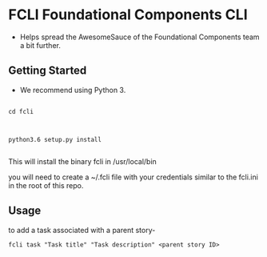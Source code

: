 # FCLI Foundational Components CLI
- Helps spread the AwesomeSauce of the Foundational Components team a bit further.


## Getting Started
- We recommend using Python 3.

<code>
cd fcli<br/>  

python3.6 setup.py install<br/>
</code>

This will install the binary fcli in /usr/local/bin

you will need to create a ~/.fcli file with your credentials similar to the fcli.ini in the root of this repo.

## Usage

to add a task associated with a parent story-

`fcli task "Task title" "Task description" <parent story ID>`

